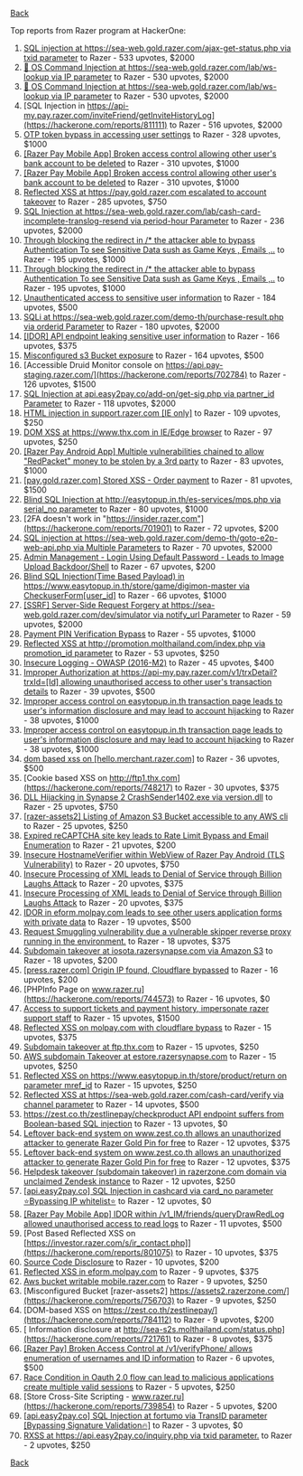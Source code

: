 [Back](../README.md)

Top reports from Razer program at HackerOne:

1. [SQL injection at https://sea-web.gold.razer.com/ajax-get-status.php via txid parameter](https://hackerone.com/reports/819738) to Razer - 533 upvotes, $2000
2. [🐞 OS Command Injection at https://sea-web.gold.razer.com/lab/ws-lookup via IP parameter](https://hackerone.com/reports/821962) to Razer - 530 upvotes, $2000
3. [🐞 OS Command Injection at https://sea-web.gold.razer.com/lab/ws-lookup via IP parameter](https://hackerone.com/reports/821962) to Razer - 530 upvotes, $2000
4. [SQL Injection in https://api-my.pay.razer.com/inviteFriend/getInviteHistoryLog](https://hackerone.com/reports/811111) to Razer - 516 upvotes, $2000
5. [OTP token bypass in accessing user settings](https://hackerone.com/reports/699082) to Razer - 328 upvotes, $1000
6. [[Razer Pay  Mobile App] Broken access control allowing other user's bank account to be deleted](https://hackerone.com/reports/757095) to Razer - 310 upvotes, $1000
7. [[Razer Pay  Mobile App] Broken access control allowing other user's bank account to be deleted](https://hackerone.com/reports/757095) to Razer - 310 upvotes, $1000
8. [Reflected XSS at https://pay.gold.razer.com escalated to account takeover](https://hackerone.com/reports/723060) to Razer - 285 upvotes, $750
9. [SQL Injection at https://sea-web.gold.razer.com/lab/cash-card-incomplete-translog-resend via period-hour Parameter](https://hackerone.com/reports/781205) to Razer - 236 upvotes, $2000
10. [Through blocking the redirect in /* the attacker able to bypass Authentication To see Sensitive Data sush as Game Keys , Emails ,..](https://hackerone.com/reports/736273) to Razer - 195 upvotes, $1000
11. [Through blocking the redirect in /* the attacker able to bypass Authentication To see Sensitive Data sush as Game Keys , Emails ,..](https://hackerone.com/reports/736273) to Razer - 195 upvotes, $1000
12. [Unauthenticated access to sensitive user information](https://hackerone.com/reports/702677) to Razer - 184 upvotes, $500
13. [SQLi at https://sea-web.gold.razer.com/demo-th/purchase-result.php via orderid Parameter](https://hackerone.com/reports/777693) to Razer - 180 upvotes, $2000
14. [[IDOR] API endpoint leaking sensitive user information](https://hackerone.com/reports/723118) to Razer - 166 upvotes, $375
15. [Misconfigured s3 Bucket exposure](https://hackerone.com/reports/700051) to Razer - 164 upvotes, $500
16. [Accessible Druid Monitor console on https://api.pay-staging.razer.com/](https://hackerone.com/reports/702784) to Razer - 126 upvotes, $1500
17. [SQL Injection at api.easy2pay.co/add-on/get-sig.php via partner_id Parameter](https://hackerone.com/reports/768195) to Razer - 118 upvotes, $2000
18. [HTML injection in support.razer.com [IE only]](https://hackerone.com/reports/826463) to Razer - 109 upvotes, $250
19. [DOM XSS at https://www.thx.com in IE/Edge browser](https://hackerone.com/reports/702981) to Razer - 97 upvotes, $250
20. [[Razer Pay Android App] Multiple vulnerabilities chained to allow "RedPacket" money to be stolen by a 3rd party](https://hackerone.com/reports/753280) to Razer - 83 upvotes, $1000
21. [[pay.gold.razer.com] Stored XSS - Order payment](https://hackerone.com/reports/706916) to Razer - 81 upvotes, $1500
22. [Blind SQL Injection at http://easytopup.in.th/es-services/mps.php via serial_no parameter](https://hackerone.com/reports/790914) to Razer - 80 upvotes, $1000
23. [2FA doesn't work in "https://insider.razer.com"](https://hackerone.com/reports/701901) to Razer - 72 upvotes, $200
24. [SQL injection at https://sea-web.gold.razer.com/demo-th/goto-e2p-web-api.php via Multiple Parameters](https://hackerone.com/reports/777698) to Razer - 70 upvotes, $2000
25. [Admin Management - Login Using Default Password - Leads to Image Upload Backdoor/Shell](https://hackerone.com/reports/699030) to Razer - 67 upvotes, $200
26. [Blind SQL Injection(Time Based Payload) in  https://www.easytopup.in.th/store/game/digimon-master via CheckuserForm[user_id]](https://hackerone.com/reports/789259) to Razer - 66 upvotes, $1000
27. [[SSRF] Server-Side Request Forgery at https://sea-web.gold.razer.com/dev/simulator via notify_url Parameter](https://hackerone.com/reports/777664) to Razer - 59 upvotes, $2000
28. [Payment PIN Verification Bypass](https://hackerone.com/reports/702383) to Razer - 55 upvotes, $1000
29. [Reflected XSS at http://promotion.molthailand.com/index.php via promotion_id parameter](https://hackerone.com/reports/772116) to Razer - 53 upvotes, $250
30. [Insecure Logging - OWASP (2016-M2)](https://hackerone.com/reports/700624) to Razer - 45 upvotes, $400
31. [Improper Authorization at https://api-my.pay.razer.com/v1/trxDetail?trxId=[Id] allowing unauthorised access to other user's transaction details](https://hackerone.com/reports/754339) to Razer - 39 upvotes, $500
32. [Improper access control on easytopup.in.th transaction page leads to user's information disclosure and may lead to account hijacking](https://hackerone.com/reports/776877) to Razer - 38 upvotes, $1000
33. [Improper access control on easytopup.in.th transaction page leads to user's information disclosure and may lead to account hijacking](https://hackerone.com/reports/776877) to Razer - 38 upvotes, $1000
34. [dom based xss on [hello.merchant.razer.com]](https://hackerone.com/reports/767944) to Razer - 36 upvotes, $500
35. [Cookie based XSS on http://ftp1.thx.com](https://hackerone.com/reports/748217) to Razer - 30 upvotes, $375
36. [DLL Hijacking in Synapse 2  CrashSender1402.exe via version.dll](https://hackerone.com/reports/702252) to Razer - 25 upvotes, $750
37. [[razer-assets2] Listing of Amazon S3 Bucket accessible to any AWS cli  ](https://hackerone.com/reports/710319) to Razer - 25 upvotes, $250
38. [Expired reCAPTCHA site key leads to Rate Limit Bypass and Email Enumeration](https://hackerone.com/reports/758280) to Razer - 21 upvotes, $200
39. [Insecure HostnameVerifier within WebView of Razer Pay Android (TLS Vulnerability)](https://hackerone.com/reports/795272) to Razer - 20 upvotes, $750
40. [Insecure Processing of XML leads to Denial of Service through Billion Laughs Attack](https://hackerone.com/reports/754117) to Razer - 20 upvotes, $375
41. [Insecure Processing of XML leads to Denial of Service through Billion Laughs Attack](https://hackerone.com/reports/754117) to Razer - 20 upvotes, $375
42. [IDOR in eform.molpay.com leads to see other users application forms with private data](https://hackerone.com/reports/790829) to Razer - 19 upvotes, $500
43. [Request Smuggling vulnerability due a vulnerable skipper reverse proxy running in the environment.](https://hackerone.com/reports/711679) to Razer - 18 upvotes, $375
44. [Subdomain takeover at iosota.razersynapse.com via Amazon S3](https://hackerone.com/reports/813313) to Razer - 18 upvotes, $200
45. [[press.razer.com] Origin IP found, Cloudflare bypassed](https://hackerone.com/reports/776933) to Razer - 16 upvotes, $200
46. [PHPInfo Page on www.razer.ru](https://hackerone.com/reports/744573) to Razer - 16 upvotes, $0
47. [Access to support tickets and payment history, impersonate razer support staff](https://hackerone.com/reports/776110) to Razer - 15 upvotes, $1500
48. [Reflected XSS on molpay.com with cloudflare bypass](https://hackerone.com/reports/800360) to Razer - 15 upvotes, $375
49. [Subdomain takeover at ftp.thx.com](https://hackerone.com/reports/703591) to Razer - 15 upvotes, $250
50. [AWS subdomain Takeover at estore.razersynapse.com](https://hackerone.com/reports/785179) to Razer - 15 upvotes, $250
51. [Reflected XSS on https://www.easytopup.in.th/store/product/return on parameter mref_id](https://hackerone.com/reports/776883) to Razer - 15 upvotes, $250
52. [Reflected XSS at https://sea-web.gold.razer.com/cash-card/verify via channel parameter](https://hackerone.com/reports/769086) to Razer - 14 upvotes, $500
53. [https://zest.co.th/zestlinepay/checkproduct API endpoint suffers from Boolean-based SQL injection](https://hackerone.com/reports/783147) to Razer - 13 upvotes, $0
54. [Leftover back-end system on www.zest.co.th allows an unauthorized attacker to generate Razer Gold Pin for free](https://hackerone.com/reports/782982) to Razer - 12 upvotes, $375
55. [Leftover back-end system on www.zest.co.th allows an unauthorized attacker to generate Razer Gold Pin for free](https://hackerone.com/reports/782982) to Razer - 12 upvotes, $375
56. [Helpdesk takeover (subdomain takeover) in razerzone.com domain via unclaimed Zendesk instance](https://hackerone.com/reports/810807) to Razer - 12 upvotes, $250
57. [[api.easy2pay.co] SQL Injection in cashcard via card_no parameter ⭐️Bypassing IP whitelist⭐️](https://hackerone.com/reports/894329) to Razer - 12 upvotes, $0
58. [[Razer Pay Mobile App] IDOR within /v1_IM/friends/queryDrawRedLog allowed unauthorised access to read logs](https://hackerone.com/reports/754044) to Razer - 11 upvotes, $500
59. [Post Based Reflected XSS on [https://investor.razer.com/s/ir_contact.php]](https://hackerone.com/reports/801075) to Razer - 10 upvotes, $375
60. [Source Code Disclosure](https://hackerone.com/reports/819735) to Razer - 10 upvotes, $200
61. [Reflected XSS in eform.molpay.com](https://hackerone.com/reports/789879) to Razer - 9 upvotes, $375
62. [Aws bucket writable mobile.razer.com](https://hackerone.com/reports/772957) to Razer - 9 upvotes, $250
63. [Misconfigured Bucket  [razer-assets2]  https://assets2.razerzone.com/](https://hackerone.com/reports/756703) to Razer - 9 upvotes, $250
64. [DOM-based XSS on https://zest.co.th/zestlinepay/](https://hackerone.com/reports/784112) to Razer - 9 upvotes, $200
65. [ Information disclosure at http://sea-s2s.molthailand.com/status.php](https://hackerone.com/reports/721761) to Razer - 8 upvotes, $375
66. [[Razer Pay] Broken Access Control at /v1/verifyPhone/ allows enumeration of usernames and ID information](https://hackerone.com/reports/752443) to Razer - 6 upvotes, $500
67. [Race Condition in Oauth 2.0 flow can lead to malicious applications create multiple valid sessions](https://hackerone.com/reports/699112) to Razer - 5 upvotes, $250
68. [Store Cross-Site Scripting - www.razer.ru](https://hackerone.com/reports/739854) to Razer - 5 upvotes, $200
69. [[api.easy2pay.co]  SQL Injection at fortumo via TransID parameter [Bypassing Signature Validation🔥]](https://hackerone.com/reports/894325) to Razer - 3 upvotes, $0
70. [RXSS at https://api.easy2pay.co/inquiry.php via txid parameter.](https://hackerone.com/reports/791941) to Razer - 2 upvotes, $250


[Back](../README.md)